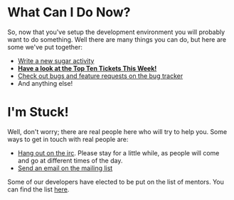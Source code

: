 What Can I Do Now?
==================

So, now that you've setup the development environment you will
probably want to do something. Well there are many things you can
do, but here are some we've put together:

* [Write a new sugar activity](activity.md.html)
* [**Have a look at the Top Ten Tickets This Week!**](https://github.com/ignaciouy/sugar-irc/wiki/Top-Ten-Tickets-This-Week)
* [Check out bugs and feature requests on the bug tracker](http://bugs.sugarlabs.org)
* And anything else!

I'm Stuck!
==========

Well, don't worry; there are real people here who will try to help you. Some
ways to get in touch with real people are:

* [Hang out on the irc](irc://irc.freenode.net#sugar). Please stay for a
little while, as people will come and go at different times of the day.
* [Send an email on the mailing list](http://lists.sugarlabs.org/listinfo/sugar-devel)

Some of our developers have elected to be put on the list of mentors. You can find
the list [here](http://wiki.sugarlabs.org/go/Mentors).

